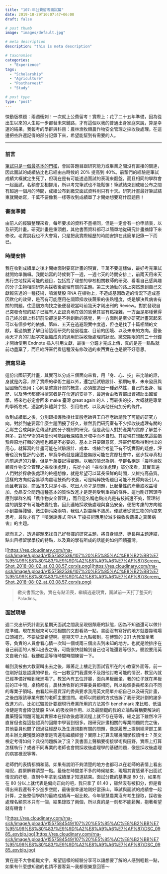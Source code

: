 ```yaml
---
title: "107-年公費留考面試篇"
date: 2019-10-29T10:07:47+06:00
draft: false

# post thumb
image: "images/default.jpg"

# meta description
description: "this is meta description"

# taxonomies
categories:
  - "Experience"
tags:
  - "Scholarship"
  - "Agriculture"
  - "Postharvest"
  - "Study"

# post type
type: "post"
---
```

悚動版標題：兩週衝刺！一次就上公費留考！實際上：花了二十五年準備，因為從出生以來的人生每一步都替未來鋪路，才有這個以我的普通出身家庭來說，算是幸運的結果。我報考的學群與科目：農林漁牧類農作物安全管理之採收後處理。在這邊把些許還記得的部分記錄下來，希望能幫到有需要的人。

---

### 前言

[筆試只是一個最基本的門檻](http://rna-sick.me/2019/01/03/107-%E5%B9%B4%E5%85%AC%E8%B2%BB%E7%95%99%E8%80%83%E7%AD%86%E8%A9%A6%E7%AF%87/)，會回答題目跟研究能力或畢業之間沒有直接的關連，因此面試的成績佔比也已經由古時候的 20% 提高到 40%。前輩們的經驗是筆試成績大概就定生死了，但現在是有可能透過面試的表現來翻盤，而且相同的學群會一起面試，名額會互相挪用，所以考完筆試也不能鬆懈！筆試結束到成績公布之間有超過一個月的時間，成績公布到繳交面試資料則只有十天。研究計畫最好筆試結束就開始寫，千萬不要像我一樣等收到成績單了才開始想要寫什麼題目！

### 書面準備

由前人的經驗整理來看，每年要求的資料不盡相同，但是一定會有一份申請表，以及研究計畫。研究計畫是重頭戲，其他書面資料都可以簡單地從研究計畫摘錄下來修改。老實說我也不大會寫，只是把我實際經歷的時間安排在此簡單記錄一下而已。

### 時間安排

我在收到成績單之後才開始面對要寫計畫的現實，千萬不要這樣做，最好考完筆試就開始準備囉。我開始寫的時候剩下一週，一週七天的時間安排上，前兩天用來天馬行空地探索可能的題目，包括找了理想的學校相關教師的研究、看看自己感興趣的分子生物相關研究與採收後處理有關的主題。第三天通勤的路上突然想到自己文獻報告過的一種技術，噴灑雙股 RNA 在植物上，不造成基因改造的情況下造成基因默化的效果，是否有可能應用在調節採收後蔬果的後熟程度，或是解決與病害有關的問題。往這個方向找之後便發現當時前幾天才剛出刊的 Review。對於發現自己突發奇想的點子已經有人正認真地在做的感覺其實有點複雜，一方面是那種覺得自己終於跟上科研前沿卻還是不夠創新的感覺，另一方面則是至少研究計畫寫起來可以有個參考的依據。第四、五天在逃避現實中度過，但也是找了十篇相關的文獻，看過摘要了解目前這個研究的發展程度、目前的困境、以及未來的方向。最後兩天才真的打起字來組織成真的適用於採收後處理的狀況。繳交期限的前三十分鐘才開始使用 Endnote 插入引用文獻，最後一分鐘才完成上傳，真的是差一點點就前功盡棄了，而且給評審們看這種沒有修改過的東西實在也是很不好意思。

### 撰寫思路

這份出國研究計畫，其實可以分成三個面向來看，用「身、心、技」來比喻的話，身就是內容，除了實際的學術主題以外，還包括試驗設計、預期結果、未來發展與回國後的應用；心則是整篇計畫的概念，必須塑造出一種必然性，自己的出身、經歷、以及時代都使得撰寫者是在命運的安排下，最適合由教育部出資補助出國留學，將來也必定會回來 make 臺灣 great again 的人；而最後的技，大概就是專業的學術格式，適當的斜體與字型、引用格式、以及其他任何加分的條件。

收到成績單之後，分別跟指導教授杜宜殷老師與王自存老師請教了可能的研究方向。對於到底要寫什麼主題困擾了好久，雖然我們研究室有不少採收後處理有關的乙烯生合成與訊息傳遞相關分子機制的研究，但是我個人對於產業的實際了解並不夠多，對於學術的喜愛也可能讓我深陷象牙塔中而不自知。其實現在想起來這些猶豫與原地打轉的過程也都是不必要的，基本上只要願意寫，評審們都看得到付出的用心，就算寫的計畫可能在試驗設計、成本、或綜合考量下有不切實際的疑慮，評審也沒有批評的必要，畢竟學術就是讓這些無限可能在實際社會中，逐步探尋真相向前邁進的力量，但是千萬要記得審題。以我的情況為例，學群名稱是「農林漁牧類農作物安全管理之採收後處理」，先從小的「採收後處理」部分來看，其實普遍人們對於採收後處理的終極想像，就是希望可以延長保鮮的時間，又維持高品質。這樣的方向就容易導向處理技術的改進，可是純粹技術題目可能不見得夠吸引人。而且老實說，商品損失只是小事、吃出人命才是問題，比起量性的產量或收益增加，食品安全問題這種基本的質性改進才是足夠受到重視的條件。這也剛好回頭呼應到學群名稱「農作物安全管理」，而且這名稱也點出光是有技術還不夠，管理制度的調整才有可能改變社會。因此連結採收後處理與食品安全，便把考慮的方向縮小到農藥殘留、微生物污染兩項，我個人對農藥不熟悉，便試著從微生物的角度來思考，最後才有了『噴灑誘導式 RNA 干擾技術應用於減少採收後蔬果之真菌病害』的主題。

總而言之，透過審題來找自己好發揮的研究主題，將自身經歷、專長與主題連結，點出目標留學學校的特點，以及真的學有所成的話能夠如何回饋臺灣。

![https://res.cloudinary.com/rna-sick/image/upload/v1557582536/107%20%E5%85%AC%E8%B2%BB%E7%95%99%E8%80%83/%E9%9D%A2%E8%A9%A6%E7%AF%87/Screen_Shot_2018-08-02_at_03.08.57_corxls.png](https://res.cloudinary.com/rna-sick/image/upload/v1557582536/107%20%E5%85%AC%E8%B2%BB%E7%95%99%E8%80%83/%E9%9D%A2%E8%A9%A6%E7%AF%87/Screen_Shot_2018-08-02_at_03.08.57_corxls.png)

> 繳交書面之後，實在有點沮喪，繼續逃避現實，面試前一天打了整天的 Paladins。

### 面試現場

週二交出研究計畫到星期天面試之間我呈現很頹廢的狀態，因為不知道還可以做什麼準備。現在想起來可以把相關的文獻看熟一點，書面沒有寫好的地方就要靠現場口頭補充，不要放棄希望啊。星期天早上九點報到，在博雅的 201 大教室坐著等，負責的人員會看心情一次叫一個或兩三個出去到未知的地方。也就是說排序在自己前面的人被叫出去之後，可能很快就輪到自己也可能還要等很久。聽說要用英文自我介紹，我便趁這等待時間時間練習一下。

輪到我被由大教室叫出去之後，跟著走上樓走到面試官所在的小教室外面等，前一位剛好就是認識的學長，他一出教室門我還來不及跟他討教可能的情況，教室內就已經準備好輪到我進場了。教室內有五位評審，面向黑板而坐，我的位子就在黑板前的正中間，桌椅都有。農林漁牧群的評審委員都相同，所以每個委員都來自不同的專業子領域。由看起來最資深的委員要求我用英文簡單介紹自己以及研究計畫，之後由跟該專業有關的老師主要提問。老師以問題的方式告訴了我研究計劃的諸多改進方向，比如試驗設計要跟現行產業所用的方法當作 benchmark 來比較、低溫冷鏈是否會降低雙股 RNA 的吸收與作用、以及最關鍵的我的立論點聲稱要解決的農藥殘留問題可能其實原本在採收後處理流程上就不存在等等，總之當下雖然冷汗直冒但也從這些認真的回饋中學習到很多。跟研究計畫相關的專業問題問完之後，其他委員也問了跟過往經歷以及生涯規劃有關的問題，像是履歷上提到經濟部工業局主辦比賽獲獎的專案是否還有繼續經營？實際上打算去哪幾間學校讀博士？英文檢定考得如何？兵役問題解決了沒？我書面上聲稱要銜接學術與田野，實際上打算怎樣執行？或者不同專業的老師也會問採收後處理學的基礎問題，像是採收後處理的病害概況等等。

老師們的表情都頗和藹，如果有說明不夠清楚的地方也都可以在老師的表情上看出端倪，趕緊解釋清楚一點。最後在時間差不多的時候結束，現場其實感覺不出面試情況的好壞，直到今年拿到成績單才知道結果。面試分數的基準是 80 分，如果有在 80 分以上就代表是偏向正向的吧，我只拿了 81.40 ，雖然沒有被扣分，但是看得出來我還有不少進步空間，最後很幸運地剛好當孫山。筆試與面試的成績會一起計算，之後整個學群的最終成績再一起比較。今年智慧農業沒有考生錄取，採收後處理名額原本只有一個，結果錄取了兩個，所以真的是一刻都不能鬆懈，抱著希望就有機會！

![https://res.cloudinary.com/rna-sick/image/upload/v1557584549/107%20%E5%85%AC%E8%B2%BB%E7%95%99%E8%80%83/%E9%9D%A2%E8%A9%A6%E7%AF%87/DSC_0985_exvblp.jpg](https://res.cloudinary.com/rna-sick/image/upload/v1557584549/107%20%E5%85%AC%E8%B2%BB%E7%95%99%E8%80%83/%E9%9D%A2%E8%A9%A6%E7%AF%87/DSC_0985_exvblp.jpg)

實在是不大會組織文字，希望這樣的經驗分享可以讓想要了解的人感到輕鬆一點，如果有什麼想知道的也請不要客氣～我都很樂意回答～

